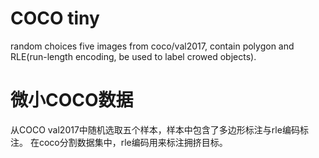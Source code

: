 # COCO tiny

random choices five images from coco/val2017, contain polygon and RLE(run-length encoding, be used to label crowed objects).

# 微小COCO数据

从COCO val2017中随机选取五个样本，样本中包含了多边形标注与rle编码标注。
在coco分割数据集中，rle编码用来标注拥挤目标。

